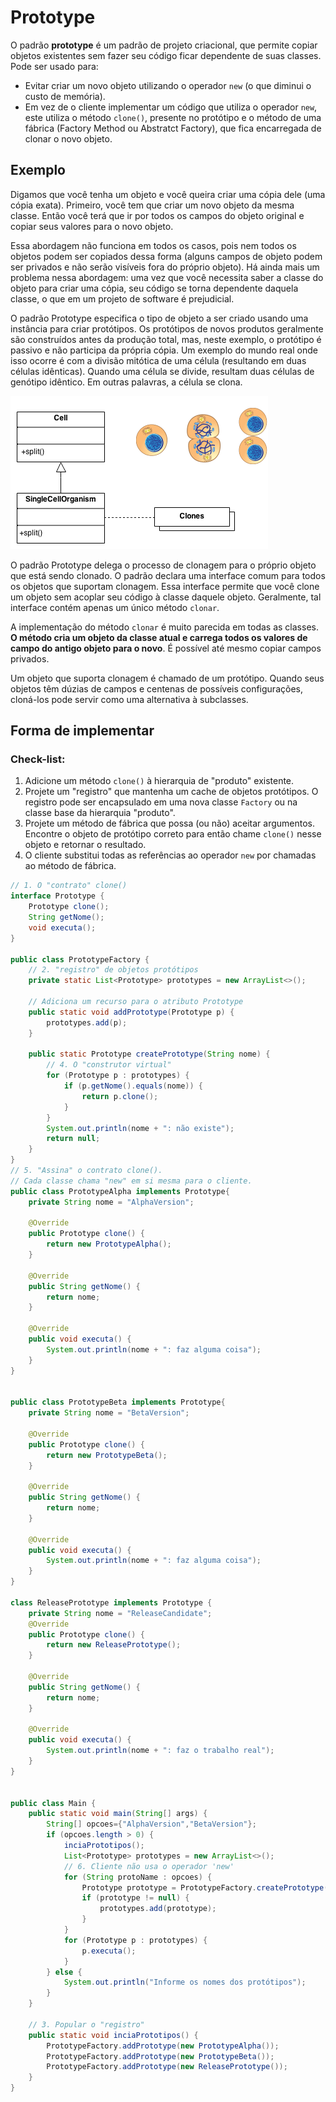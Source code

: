 # Prototype
O padrão <strong>prototype</strong> é um padrão de projeto criacional, que permite copiar objetos existentes sem fazer seu código ficar dependente de suas classes. Pode ser usado para:

- Evitar criar um novo objeto utilizando o operador ```new``` (o que diminui o custo de memória).
- Em vez de o cliente implementar um código que utiliza o operador ```new```, este utiliza o método ```clone()```, presente no protótipo e o método de uma fábrica (Factory Method ou Abstratct Factory), que fica encarregada de clonar o novo objeto. 

## Exemplo
Digamos que você tenha um objeto e você queira criar uma cópia dele (uma cópia exata). Primeiro, você tem que criar um novo objeto da mesma classe. Então você terá que ir por todos os campos do objeto original e copiar seus valores para o novo objeto.

Essa abordagem não funciona em todos os casos, pois nem todos os objetos podem ser copiados dessa forma (alguns campos de objeto podem ser privados e não serão visíveis fora do próprio objeto). Há ainda mais um problema nessa abordagem: uma vez que você necessita saber a classe do objeto para criar uma cópia, seu código se torna dependente daquela classe, o que em um projeto de software é prejudicial.

O padrão Prototype especifica o tipo de objeto a ser criado usando uma instância para criar protótipos. Os protótipos de novos produtos geralmente são construídos antes da produção total, mas, neste exemplo, o protótipo é passivo e não participa da própria cópia.  Um exemplo do mundo real onde isso ocorre é com a divisão mitótica de uma célula (resultando em duas células idênticas). Quando uma célula se divide, resultam duas células de genótipo idêntico. Em outras palavras, a célula se clona.

![exemplo_prototype](https://raw.githubusercontent.com/mvscti/GTI04043-PADROES-DE-PROJETOS-DE-SOFTWARE/main/padroes/criacao/prototype/prototype_example1.png)

O padrão Prototype delega o processo de clonagem para o próprio objeto que está sendo clonado. O padrão declara uma interface comum para todos os objetos que suportam clonagem. Essa interface permite que você clone um objeto sem acoplar seu código à classe daquele objeto. Geralmente, tal interface contém apenas um único método ```clonar```.

A implementação do método ```clonar``` é muito parecida em todas as classes. <strong>O método cria um objeto da classe atual e carrega todos os valores de campo do antigo objeto para o novo</strong>. É possível até mesmo copiar campos privados. 

Um objeto que suporta clonagem é chamado de um protótipo. Quando seus objetos têm dúzias de campos e centenas de possíveis configurações, cloná-los pode servir como uma alternativa à subclasses.

 ## Forma de implementar
### Check-list:
1. Adicione um método ```clone()``` à hierarquia de "produto" existente.
2. Projete um "registro" que mantenha um cache de objetos protótipos. O registro pode ser encapsulado em uma nova classe ```Factory``` ou na classe base da hierarquia "produto".
3. Projete um método de fábrica que possa (ou não) aceitar argumentos. Encontre o objeto de protótipo correto para então chame ```clone()``` nesse objeto e retornar o resultado.
4. O cliente substitui todas as referências ao operador ```new``` por chamadas ao método de fábrica.
 
```java
// 1. O "contrato" clone()
interface Prototype {
    Prototype clone();
    String getNome();
    void executa();
}

public class PrototypeFactory {
    // 2. "registro" de objetos protótipos
    private static List<Prototype> prototypes = new ArrayList<>();

    // Adiciona um recurso para o atributo Prototype
    public static void addPrototype(Prototype p) {
        prototypes.add(p);
    }

    public static Prototype createPrototype(String nome) {
        // 4. O "construtor virtual"
        for (Prototype p : prototypes) {
            if (p.getNome().equals(nome)) {
                return p.clone();
            }
        }
        System.out.println(nome + ": não existe");
        return null;
    }    
}
// 5. "Assina" o contrato clone().
// Cada classe chama "new" em si mesma para o cliente.
public class PrototypeAlpha implements Prototype{
    private String nome = "AlphaVersion";

    @Override
    public Prototype clone() {
        return new PrototypeAlpha();
    }

    @Override
    public String getNome() {
        return nome;
    }

    @Override
    public void executa() {
        System.out.println(nome + ": faz alguma coisa");
    }
}


public class PrototypeBeta implements Prototype{
    private String nome = "BetaVersion";

    @Override
    public Prototype clone() {
        return new PrototypeBeta();
    }

    @Override
    public String getNome() {
        return nome;
    }

    @Override
    public void executa() {
        System.out.println(nome + ": faz alguma coisa");
    }
}

class ReleasePrototype implements Prototype {
    private String nome = "ReleaseCandidate";
    @Override
    public Prototype clone() {
        return new ReleasePrototype();
    }

    @Override
    public String getNome() {
        return nome;
    }

    @Override
    public void executa() {
        System.out.println(nome + ": faz o trabalho real");
    }
}


public class Main {
    public static void main(String[] args) {
        String[] opcoes={"AlphaVersion","BetaVersion"};
        if (opcoes.length > 0) {
            inciaPrototipos();
            List<Prototype> prototypes = new ArrayList<>();
            // 6. Cliente não usa o operador 'new'
            for (String protoName : opcoes) {
                Prototype prototype = PrototypeFactory.createPrototype(protoName);
                if (prototype != null) {
                    prototypes.add(prototype);
                }
            }
            for (Prototype p : prototypes) {
                p.executa();
            }
        } else {
            System.out.println("Informe os nomes dos protótipos");
        }
    }

    // 3. Popular o "registro"
    public static void inciaPrototipos() {
        PrototypeFactory.addPrototype(new PrototypeAlpha());
        PrototypeFactory.addPrototype(new PrototypeBeta());
        PrototypeFactory.addPrototype(new ReleasePrototype());
    }    
}

```
